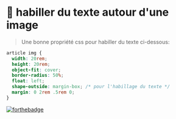 # 🚀 habiller du texte autour d'une image
>Une bonne propriété css pour habiller du texte ci-dessous:
```css
article img {
  width: 20rem;
  height: 20rem;
  object-fit: cover;
  border-radius: 50%;
  float: left;
  shape-outside: margin-box; /* pour l'habillage du texte */
  margin: 0 2rem .5rem 0;
}

```
[![forthebadge](https://forthebadge.com/images/badges/validated-html5.svg)](https://forthebadge.com)

